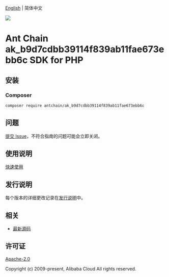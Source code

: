 [English](README.md) | 简体中文

![](https://aliyunsdk-pages.alicdn.com/icons/AlibabaCloud.svg)

# Ant Chain ak_b9d7cdbb39114f839ab11fae673ebb6c SDK for PHP

## 安装

### Composer

```bash
composer require antchain/ak_b9d7cdbb39114f839ab11fae673ebb6c
```

## 问题

[提交 Issue](https://github.com/alipay/antchain-openapi-prod-sdk/issues/new)，不符合指南的问题可能会立即关闭。

## 使用说明

[快速使用](https://github.com/alipay/antchain-openapi-prod-sdk)

## 发行说明

每个版本的详细更改记录在[发行说明](./ChangeLog.txt)中。

## 相关

* [最新源码](https://github.com/antchain-openapi-sdk-php)

## 许可证

[Apache-2.0](http://www.apache.org/licenses/LICENSE-2.0)

Copyright (c) 2009-present, Alibaba Cloud All rights reserved.
